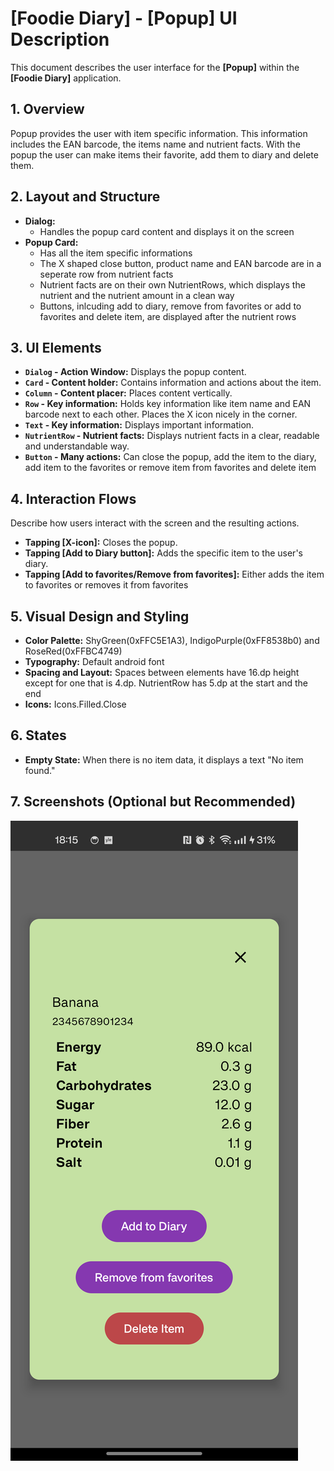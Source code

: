 # [Foodie Diary] - [Popup] UI Description

This document describes the user interface for the **[Popup]** within the **[Foodie Diary]** application.

## 1. Overview

Popup provides the user with item specific information. This information includes the EAN barcode,
the items name and nutrient facts. With the popup the user can make items their favorite, 
add them to diary and delete them.

## 2. Layout and Structure

*   **Dialog:**
    * Handles the popup card content and displays it on the screen 
*   **Popup Card:**
    *   Has all the item specific informations
    *   The X shaped close button, product name and EAN barcode are in a seperate row from nutrient facts
    *   Nutrient facts are on their own NutrientRows, which displays the nutrient and the nutrient amount in a clean way
    *   Buttons, inlcuding add to diary, remove from favorites or add to favorites and delete item, are displayed after the nutrient rows

## 3. UI Elements

*   **`Dialog` - Action Window:** Displays the popup content.
*   **`Card` - Content holder:** Contains information and actions about the item.
*   **`Column` - Content placer:** Places content vertically.
*   **`Row` - Key information:** Holds key information like item name and EAN barcode next to each other. Places the X icon nicely in the corner.
*   **`Text` - Key information:** Displays important information.
*   **`NutrientRow` - Nutrient facts:** Displays nutrient facts in a clear, readable and understandable way.
*   **`Button` - Many actions:** Can close the popup, add the item to the diary, add item to the favorites or remove item from favorites and delete item

## 4. Interaction Flows

Describe how users interact with the screen and the resulting actions.

*   **Tapping [X-icon]:** Closes the popup.
*   **Tapping [Add to Diary button]:** Adds the specific item to the user's diary.
*   **Tapping [Add to favorites/Remove from favorites]:** Either adds the item to favorites or removes it from favorites

## 5. Visual Design and Styling

*   **Color Palette:** ShyGreen(0xFFC5E1A3), IndigoPurple(0xFF8538b0) and RoseRed(0xFFBC4749)
*   **Typography:** Default android font
*   **Spacing and Layout:** Spaces between elements have 16.dp height except for one that is 4.dp. NutrientRow has 5.dp at the start and the end
*   **Icons:** Icons.Filled.Close

## 6. States

*   **Empty State:** When there is no item data, it displays a text "No item found."

## 7. Screenshots (Optional but Recommended)

![popupView](/docs/images/popup.png)
